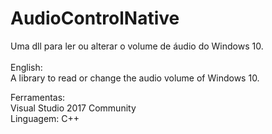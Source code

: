 # AudioControlNative

Uma dll para ler ou alterar o volume de áudio do Windows 10.<br>
<br>
English:<br>
A library to read or change the audio volume of Windows 10.<br>

Ferramentas:<br>
Visual Studio 2017 Community<br>
Linguagem: C++
